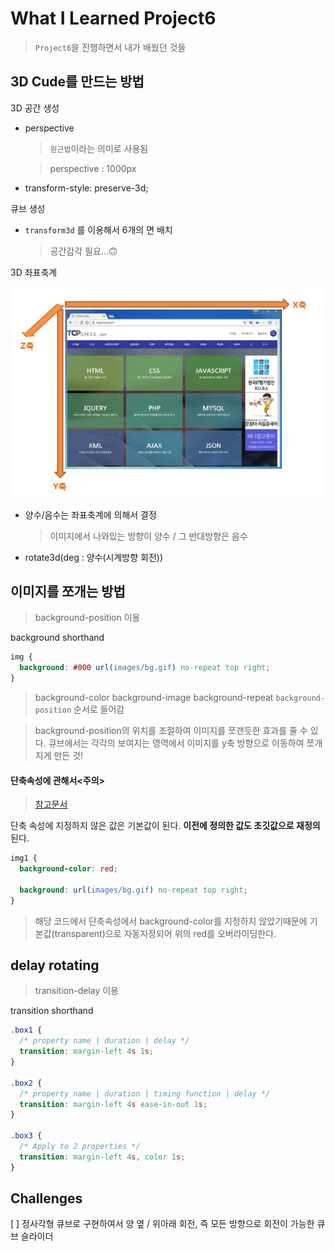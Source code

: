 # What I Learned Project6

> `Project6`을 진행하면서 내가 배웠던 것들

## 3D Cude를 만드는 방법

3D 공간 생성

- perspective

  > `원근법`이라는 의미로 사용됨

  > perspective : 1000px

- transform-style: preserve-3d;

큐브 생성

- `transform3d` 를 이용해서 6개의 면 배치

  > 공간감각 필요...🙃

3D 좌표축계

![coordinate-system](../screenshots/coordinate-system.png)

- 양수/음수는 좌표축계에 의해서 결정

  > 이미지에서 나와있는 방향이 양수 / 그 반대방향은 음수

- rotate3d(deg : 양수(시계방향 회전))

## 이미지를 쪼개는 방법

> background-position 이용

background shorthand

```css
img {
  background: #000 url(images/bg.gif) no-repeat top right;
}
```

> background-color background-image background-repeat `background-position` 순서로 들어감

> background-position의 위치를 조절하여 이미지를 쪼갠듯한 효과를 줄 수 있다. 큐브에서는 각각의 보여지는 영역에서 이미지를 y축 방향으로 이동하여 쪼개지게 만든 것!

#### 단축속성에 관해서<주의>

> [참고문서](https://developer.mozilla.org/ko/docs/Web/CSS/Shorthand_properties)

단축 속성에 지정하지 않은 값은 기본값이 된다. <b>이전에 정의한 값도 초깃값으로 재정의</b>된다.

```css
img1 {
  background-color: red;

  background: url(images/bg.gif) no-repeat top right;
}
```

> 해당 코드에서 단축속성에서 background-color를 지정하지 않았기때문에 기본값(transparent)으로 자동지정되어 위의 red를 오버라이딩한다.

## delay rotating

> transition-delay 이용

transition shorthand

```css
.box1 {
  /* property name | duration | delay */
  transition: margin-left 4s 1s;
}

.box2 {
  /* property name | duration | timing function | delay */
  transition: margin-left 4s ease-in-out 1s;
}

.box3 {
  /* Apply to 2 properties */
  transition: margin-left 4s, color 1s;
}
```

## Challenges

[ ] 정사각형 큐브로 구현하여서 양 옆 / 위아래 회전, 즉 모든 방향으로 회전이 가능한 큐브 슬라이더
